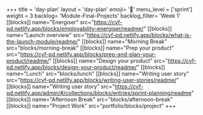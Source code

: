 +++
title = 'day-plan'
layout = 'day-plan'
emoji= '📝'
menu_level = ['sprint']
weight = 3
backlog= 'Module-Final-Projects'
backlog_filter= 'Week 1'
[[blocks]]
name="Energiser"
src="https://cyf-pd.netlify.app/blocks/employability-energiser/readme/"
[[blocks]]
name="Launch overview"
src="https://cyf-pd.netlify.app/blocks/what-is-the-launch-module/readme/"
[[blocks]]
name="Morning Break"
src="blocks/morning-break"
[[blocks]]
name="Prep your product"
src="https://cyf-pd.netlify.app/blocks/prep-and-plan-your-product/readme/"
[[blocks]]
name="Design your product"
src="https://cyf-pd.netlify.app/blocks/design-your-product/readme/"
[[blocks]]
name="Lunch"
src="blocks/lunch"
[[blocks]]
name="Writing user story"
src="https://cyf-pd.netlify.app/blocks/writing-user-stories/readme/"
[[blocks]]
name="Writing user story"
src="https://cyf-pd.netlify.app/admin/#/collections/blocks/entries/sprint-planning/readme"
[[blocks]]
name="Afternoon Break"
src="blocks/afternoon-break"
[[blocks]]
name="Project Work"
src="portfolio/blocks/project"
+++


